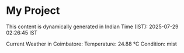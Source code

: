 # My Project

This content is dynamically generated in Indian Time (IST): 2025-07-29 02:26:45 IST


Current Weather in Coimbatore:
Temperature: 24.88 °C
Condition: mist
